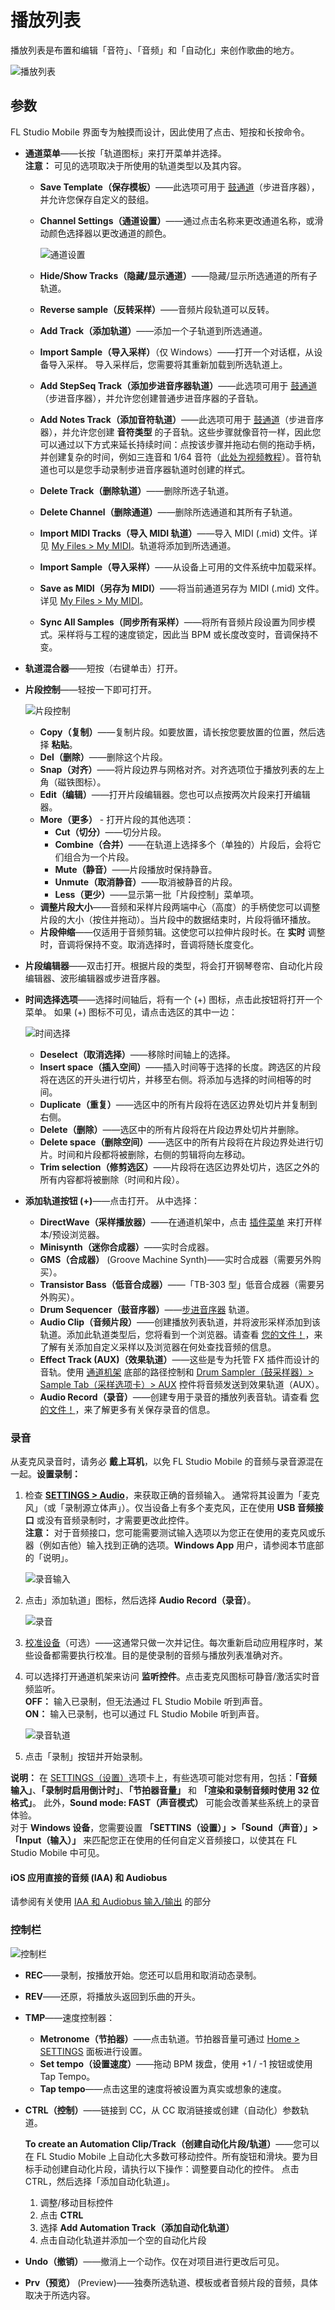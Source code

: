 # 播放列表

播放列表是布置和编辑「音符」、「音频」和「自动化」来创作歌曲的地方。

![播放列表](../assets/play_list/play_list.png)

<a id="paramaters"></a>

## 参数

FL Studio Mobile 界面专为触摸而设计，因此使用了点击、短按和长按命令。

<a id="channel_menu"></a>

*   **通道菜单**——长按「轨道图标」来打开菜单并选择。  
    **注意：** 可见的选项取决于所使用的轨道类型以及其内容。
    *   **Save Template（保存模板）**——此选项可用于 [鼓通道][1]（步进音序器），并允许您保存自定义的鼓组。
    *   **Channel Settings（通道设置）**——通过点击名称来更改通道名称，或滑动颜色选择器以更改通道的颜色。
        
        ![通道设置](../assets/play_list/channel_settings.png)
        
    *   **Hide/Show Tracks（隐藏/显示通道）**——隐藏/显示所选通道的所有子轨道。
    *   **Reverse sample（反转采样）**——音频片段轨道可以反转。
    *   **Add Track（添加轨道）**——添加一个子轨道到所选通道。
    *   **Import Sample（导入采样）**（仅 Windows）——打开一个对话框，从设备导入采样。 导入采样后，您需要将其重新加载到所选轨道上。
    *   **Add StepSeq Track（添加步进音序器轨道）**——此选项可用于 [鼓通道][1]（步进音序器），并允许您创建普通步进音序器的子音轨。
    *   **Add Notes Track（添加音符轨道）**——此选项可用于 [鼓通道][1]（步进音序器），并允许您创建 **音符类型** 的子音轨。这些步骤就像音符一样，因此您可以通过以下方式来延长持续时间：点按该步骤并拖动右侧的拖动手柄，并创建复杂的时间，例如三连音和 1/64 音符（[此处为视频教程][2]）。音符轨道也可以是您手动录制步进音序器轨道时创建的样式。
    *   **Delete Track（删除轨道）**——删除所选子轨道。
    *   **Delete Channel（删除通道）**——删除所选通道和其所有子轨道。
    *   **Import MIDI Tracks（导入 MIDI 轨道）**——导入 MIDI (.mid) 文件。详见 [My Files > My MIDI][3]。轨道将添加到所选通道。
    *   **Import Sample（导入采样）**——从设备上可用的文件系统中加载采样。
    *   **Save as MIDI（另存为 MIDI）**——将当前通道另存为 MIDI (.mid) 文件。详见 [My Files > My MIDI][3]。
    *   **Sync All Samples（同步所有采样）**——将所有音频片段设置为同步模式。采样将与工程的速度锁定，因此当 BPM 或长度改变时，音调保持不变。
        
*   **轨道混合器**——短按（右键单击）打开。
    
    <a id="playlist_clipcontrols"></a>
    
*   **片段控制**——轻按一下即可打开。
    
    ![片段控制](../assets/play_list/clip_controls.png)
    
    *   **Copy（复制）**——复制片段。如要放置，请长按您要放置的位置，然后选择 **粘贴**。
    *   **Del（删除）**——删除这个片段。
    *   **Snap（对齐）**——将片段边界与网格对齐。对齐选项位于播放列表的左上角（磁铁图标）。
    *   **Edit（编辑）**——打开片段编辑器。您也可以点按两次片段来打开编辑器。
    *   **More（更多）** - 打开片段的其他选项：
        *   **Cut（切分）**——切分片段。
        *   **Combine（合并）**——在轨道上选择多个（单独的）片段后，会将它们组合为一个片段。
        *   **Mute（静音）**——片段播放时保持静音。
        *   **Unmute（取消静音）**——取消被静音的片段。
        *   **Less（更少）**——显示第一批「片段控制」菜单项。
    *   **调整片段大小**——音频和采样片段两端中心（高度）的手柄使您可以调整片段的大小（按住并拖动）。当片段中的数据结束时，片段将循环播放。
    *   **片段伸缩**——仅适用于音频剪辑。这使您可以拉伸片段时长。在 **实时** 调整时，音调将保持不变。取消选择时，音调将随长度变化。
*   **片段编辑器**——双击打开。根据片段的类型，将会打开钢琴卷帘、自动化片段编辑器、波形编辑器或步进音序器。
    
    <a id="playlist_timeselectionmenu"></a>
    
*   **时间选择选项**——选择时间轴后，将有一个 (+) 图标，点击此按钮将打开一个菜单。 如果 (+) 图标不可见，请点击选区的其中一边：
    
    ![时间选择](../assets/play_list/time_selection.png)
    
    *   **Deselect（取消选择）**——移除时间轴上的选择。
    *   **Insert space（插入空间）**——插入时间等于选择的长度。跨选区的片段将在选区的开头进行切片，并移至右侧。将添加与选择的时间相等的时间。
    *   **Duplicate（重复）**——选区中的所有片段将在选区边界处切片并复制到右侧。
    *   **Delete（删除）**——选区中的所有片段将在片段边界处切片并删除。
    *   **Delete space（删除空间）**——选区中的所有片段将在片段边界处进行切片。时间和片段都将被删除，右侧的剪辑将向左移动。
    *   **Trim selection（修剪选区）**——片段将在选区边界处切片，选区之外的所有内容都将被删除（时间和片段）。
    
    <a id="add_track"></a>
    
*   **添加轨道按钮 (+)**——点击打开。 从中选择：
    
    *   **DirectWave（采样播放器）**——在通道机架中，点击 [插件菜单][4] 来打开样本/预设浏览器。
    *   **Minisynth（迷你合成器）**——实时合成器。
    *   **GMS（合成器）** (Groove Machine Synth)——实时合成器（需要另外购买）。
    *   **Transistor Bass（低音合成器）**——「TB-303 型」低音合成器（需要另外购买）。
    *   **Drum Sequencer（鼓音序器）**——[步进音序器][1] 轨道。
    *   **Audio Clip（音频片段）**——创建播放列表轨道，并将波形采样添加到该轨道。添加此轨道类型后，您将看到一个浏览器。请查看 [您的文件！][3]，来了解有关添加自定义采样以及浏览器在何处查找音频的信息。
    *   **Effect Track (AUX)（效果轨道）**——这些是专为托管 FX 插件而设计的音轨。使用 [通道机架][5] 底部的路径控制和 [Drum Sampler（鼓采样器）> Sample Tab（采样选项卡）> AUX][6] 控件将音频发送到效果轨道（AUX）。
    *   **Audio Record（录音）**——创建专用于录音的播放列表音轨。请查看 [您的文件！][3]，来了解更多有关保存录音的信息。

<a id="audiorecording"></a>

### 录音

从麦克风录音时，请务必 **戴上耳机**，以免 FL Studio Mobile 的音频与录音源混在一起。**设置录制：**

1.  检查 **[SETTINGS > Audio][7]**，来获取正确的音频输入。 通常将其设置为「麦克风」（或「录制源立体声」）。仅当设备上有多个麦克风，正在使用 **USB 音频接口** 或没有音频录制时，才需要更改此控件。  
    **注意：** 对于音频接口，您可能需要测试输入选项以为您正在使用的麦克风或乐器（例如吉他）输入找到正确的选项。**Windows App** 用户，请参阅本节底部的「说明」。
    
    ![录音输入](../assets/play_list/audio_recording_input.png)
    
2.  点击」添加轨道」图标，然后选择 **Audio Record（录音）**。
    
    ![录音](../assets/play_list/audio_recording.png)
    
3.  [校准设备][8]（可选）——这通常只做一次并记住。每次重新启动应用程序时，某些设备都需要执行校准。目的是使录制的音频与播放列表准确对齐。
4.  可以选择打开通道机架来访问 **监听控件**。点击麦克风图标可静音/激活实时音频监听。  
    **OFF：** 输入已录制，但无法通过 FL Studio Mobile 听到声音。  
    **ON：** 输入已录制，也可以通过 FL Studio Mobile 听到声音。
    
    ![录音轨道](../assets/play_list/audio_recording_track.png)
    
5.  点击「录制」按钮并开始录制。

**说明：** 在 [SETTINGS（设置）][9]选项卡上，有些选项可能对您有用，包括：**「音频输入」**、**「录制时启用倒计时」**、**「节拍器音量」** 和 **「渲染和录制音频时使用 32 位格式」**。 此外，**Sound mode: FAST（声音模式）** 可能会改善某些系统上的录音体验。  
对于 **Windows 设备**，您需要设置 **「SETTINS（设置）」>「Sound（声音）」>「Input（输入）」** 来匹配您正在使用的任何自定义音频接口，以使其在 FL Studio Mobile 中可见。

#### iOS 应用直接的音频 (IAA) 和 Audiobus

请参阅有关使用 [IAA 和 Audiobus 输入/输出][10] 的部分

<a id="flmobile_transportbar"></a>

### 控制栏

![控制栏](../assets/play_list/transport.png)

*   **REC**——录制，按播放开始。您还可以启用和取消动态录制。
*   **REV**——还原，将播放头返回到乐曲的开头。
*   **TMP**——速度控制器：
    *   **Metronome（节拍器）**——点击轨道。节拍器音量可通过 [Home > SETTINGS][11] 面板进行设置。
    *   **Set tempo（设置速度）**——拖动 BPM 拨盘，使用 +1 / -1 按钮或使用 Tap Tempo。
    *   **Tap tempo**——点击这里的速度将被设置为真实或想象的速度。
*   **CTRL（控制）**——链接到 CC，从 CC 取消链接或创建（自动化）参数轨道。
    
    **To create an Automation Clip/Track（创建自动化片段/轨道）**——您可以在 FL Studio Mobile 上自动化大多数可移动控件。所有旋钮和滑块。要为目标手动创建自动化片段，请执行以下操作：调整要自动化的控件。 点击 CTRL，然后选择「添加自动化轨道」。
    
    1.  调整/移动目标控件
    2.  点击 **CTRL**
    3.  选择 **Add Automation Track（添加自动化轨道）**
    4.  点击自动化轨道并添加一个空的自动化片段
*   **Undo（撤销）**——撤消上一个动作。仅在对项目进行更改后可见。
*   **Prv（预览）** (Preview)——独奏所选轨道、模板或者音频片段的音频，具体取决于所选内容。

[1]: FL%20Studio%20Mobile_Editors.md#stepsequencer
[2]: FL%20Studio%20Mobile_Editors.md#stepsequencer_advanced
[3]: FL%20Studio%20Mobile_HomePanel.md#userdata
[4]: FL%20Studio%20Mobile_Rack.md#pluginmodule
[5]: FL%20Studio%20Mobile_Rack.md
[6]: FL%20Studio%20Mobile_Editors.md#drumtrack_tabs
[7]: FL%20Studio%20Mobile_HomePanel.md#audio
[8]: FL%20Studio%20Mobile_HomePanel.md#latency_compensation
[9]: FL%20Studio%20Mobile_HomePanel.md#settings
[10]: FL%20Studio%20Mobile_iOS_InterApp.md
[11]: FL%20Studio%20Mobile_HomePanel.md